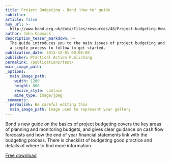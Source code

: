 ```yaml
---
title: Project Budgeting - Bond 'How to' guide
subtitle:
article: false
buy_url: >-
  http://www.bond.org.uk/data/files/resources/48/Project-budgeting-How-To-guide-June-2013.pdf
author: John Cammack
description_teaser_markdown: >-
  The guide introduces you to the main issues of project budgeting and gives you
  a simple process to follow to get started.
publication_date: 2013-12-01 00:00:00
publisher: Practical Action Publishing
permalink: /publications/test/
main_image_path:
_options:
  main_image_path:
    width: 1200
    height: 800
    resize_style: contain
    mime_type: image/jpeg
_comments:
  permalink: Be careful editing this
  main_image_path: Image used to represent your gallery
---
```


Bond's new guide on the basics of project budgeting covers the key areas of planning and monitoring budgets, and gives clear guidance on cash flow forecasts and how the end of year financial statements link with the budgeting process. There is checklist of budgeting good practice and details of where to find more information.

[Free download](/Project-budgeting-How-To-guide-Dec-2013.pdf)